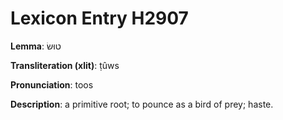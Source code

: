 # Lexicon Entry H2907

**Lemma**: טוּשׂ

**Transliteration (xlit)**: ṭûws

**Pronunciation**: toos

**Description**:
a primitive root; to pounce as a bird of prey; haste.
